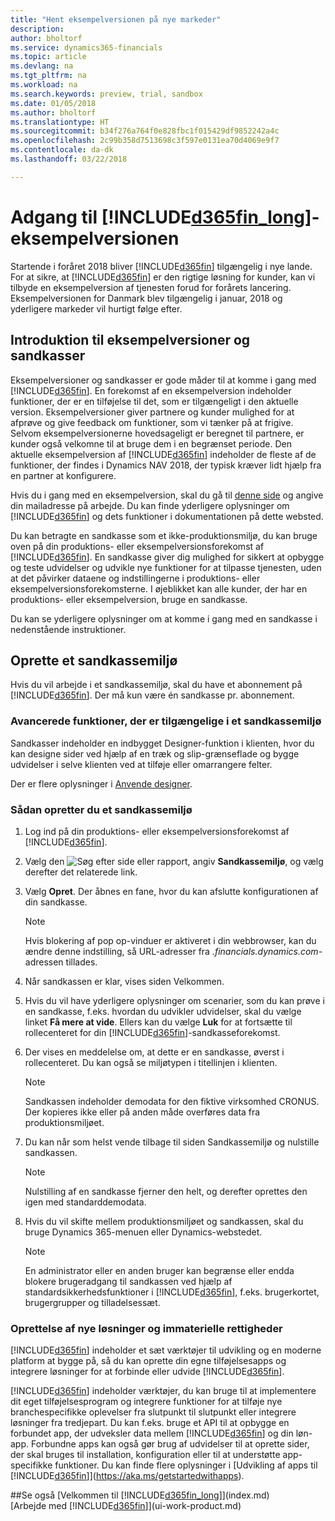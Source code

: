 ```yaml
---
title: "Hent eksempelversionen på nye markeder"
description: 
author: bholtorf
ms.service: dynamics365-financials
ms.topic: article
ms.devlang: na
ms.tgt_pltfrm: na
ms.workload: na
ms.search.keywords: preview, trial, sandbox
ms.date: 01/05/2018
ms.author: bholtorf
ms.translationtype: HT
ms.sourcegitcommit: b34f276a764f0e828fbc1f015429df9852242a4c
ms.openlocfilehash: 2c99b358d7513698c3f597e0131ea70d4069e9f7
ms.contentlocale: da-dk
ms.lasthandoff: 03/22/2018

---
```

# <a name="access-to-the-included365finlongincludesd365finlongmdmd-preview"></a>Adgang til [!INCLUDE[d365fin_long](includes/d365fin_long_md.md)]-eksempelversionen
Startende i foråret 2018 bliver [!INCLUDE[d365fin](includes/d365fin_md.md)] tilgængelig i nye lande. For at sikre, at [!INCLUDE[d365fin](includes/d365fin_md.md)] er den rigtige løsning for kunder, kan vi tilbyde en eksempelversion af tjenesten forud for forårets lancering. Eksempelversionen for Danmark blev tilgængelig i januar, 2018 og yderligere markeder vil hurtigt følge efter.  

## <a name="getting-started-with-previews-and-sandboxes"></a>Introduktion til eksempelversioner og sandkasser 
Eksempelversioner og sandkasser er gode måder til at komme i gang med [!INCLUDE[d365fin](includes/d365fin_md.md)]. En forekomst af en eksempelversion indeholder funktioner, der er en tilføjelse til det, som er tilgængeligt i den aktuelle version. Eksempelversioner giver partnere og kunder mulighed for at afprøve og give feedback om funktioner, som vi tænker på at frigive. Selvom eksempelversionerne hovedsageligt er beregnet til partnere, er kunder også velkomne til at bruge dem i en begrænset periode. Den aktuelle eksempelversion af [!INCLUDE[d365fin](includes/d365fin_md.md)] indeholder de fleste af de funktioner, der findes i Dynamics NAV 2018, der typisk kræver lidt hjælp fra en partner at konfigurere. 

Hvis du i gang med en eksempelversion, skal du gå til [denne side](https://go.microsoft.com/fwlink/?linkid=866045) og angive din mailadresse på arbejde. Du kan finde yderligere oplysninger om [!INCLUDE[d365fin](includes/d365fin_md.md)] og dets funktioner i dokumentationen på dette websted.

Du kan betragte en sandkasse som et ikke-produktionsmiljø, du kan bruge oven på din produktions- eller eksempelversionsforekomst af [!INCLUDE[d365fin](includes/d365fin_md.md)]. En sandkasse giver dig mulighed for sikkert at opbygge og teste udvidelser og udvikle nye funktioner for at tilpasse tjenesten, uden at det påvirker dataene og indstillingerne i produktions- eller eksempelversionsforekomsterne. I øjeblikket kan alle kunder, der har en produktions- eller eksempelversion, bruge en sandkasse. 

Du kan se yderligere oplysninger om at komme i gang med en sandkasse i nedenstående instruktioner.

## <a name="creating-a-sandbox-environment"></a>Oprette et sandkassemiljø
Hvis du vil arbejde i et sandkassemiljø, skal du have et abonnement på [!INCLUDE[d365fin](includes/d365fin_md.md)]. Der må kun være én sandkasse pr. abonnement.

### <a name="advanced-functionality-available-in-a-sandbox-environment"></a>Avancerede funktioner, der er tilgængelige i et sandkassemiljø
Sandkasser indeholder en indbygget Designer-funktion i klienten, hvor du kan designe sider ved hjælp af en træk og slip-grænseflade og bygge udvidelser i selve klienten ved at tilføje eller omarrangere felter.

Der er flere oplysninger i [Anvende designer](https://docs.microsoft.com/en-us/dynamics-nav/developer/devenv-inclient-designer).

### <a name="to-create-a-sandbox-environment"></a>Sådan opretter du et sandkassemiljø
1.  Log ind på din produktions- eller eksempelversionsforekomst af [!INCLUDE[d365fin](includes/d365fin_md.md)].  
2.  Vælg den ![Søg efter side eller rapport](media/ui-search/search_small.png "Ikonet Søg efter side eller rapport"), angiv **Sandkassemiljø**, og vælg derefter det relaterede link.
3.  Vælg **Opret**. Der åbnes en fane, hvor du kan afslutte konfigurationen af din sandkasse.
  
    > [!Note]
    > Hvis blokering af pop op-vinduer er aktiveret i din webbrowser, kan du ændre denne indstilling, så URL-adresser fra *.financials.dynamics.com*-adressen tillades.  
  
4.  Når sandkassen er klar, vises siden Velkommen.  
5.  Hvis du vil have yderligere oplysninger om scenarier, som du kan prøve i en sandkasse, f.eks. hvordan du udvikler udvidelser, skal du vælge linket **Få mere at vide**. Ellers kan du vælge **Luk** for at fortsætte til rollecenteret for din [!INCLUDE[d365fin](includes/d365fin_md.md)]-sandkasseforekomst.  
6.  Der vises en meddelelse om, at dette er en sandkasse, øverst i rollecenteret. Du kan også se miljøtypen i titellinjen i klienten.
  
    > [!Note]
    > Sandkassen indeholder demodata for den fiktive virksomhed CRONUS. Der kopieres ikke eller på anden måde overføres data fra produktionsmiljøet.  
  
7.  Du kan når som helst vende tilbage til siden Sandkassemiljø og nulstille sandkassen.
  
    > [!Note]
    > Nulstilling af en sandkasse fjerner den helt, og derefter oprettes den igen med standarddemodata.  
  
8.  Hvis du vil skifte mellem produktionsmiljøet og sandkassen, skal du bruge Dynamics 365-menuen eller Dynamics-webstedet.
  
    > [!Note]
    > En administrator eller en anden bruger kan begrænse eller endda blokere brugeradgang til sandkassen ved hjælp af standardsikkerhedsfunktioner i [!INCLUDE[d365fin](includes/d365fin_md.md)], f.eks. brugerkortet, brugergrupper og tilladelsessæt.  
  
### <a name="building-new-solutions-and-intellectual-property"></a>Oprettelse af nye løsninger og immaterielle rettigheder
[!INCLUDE[d365fin](includes/d365fin_md.md)] indeholder et sæt værktøjer til udvikling og en moderne platform at bygge på, så du kan oprette din egne tilføjelsesapps og integrere løsninger for at forbinde eller udvide [!INCLUDE[d365fin](includes/d365fin_md.md)].

[!INCLUDE[d365fin](includes/d365fin_md.md)] indeholder værktøjer, du kan bruge til at implementere dit eget tilføjelsesprogram og integrere funktioner for at tilføje nye branchespecifikke oplevelser fra slutpunkt til slutpunkt eller integrere løsninger fra tredjepart. Du kan f.eks. bruge et API til at opbygge en forbundet app, der udveksler data mellem [!INCLUDE[d365fin](includes/d365fin_md.md)] og din løn-app. Forbundne apps kan også gør brug af udvidelser til at oprette sider, der skal bruges til installation, konfiguration eller til at understøtte app-specifikke funktioner. Du kan finde flere oplysninger i [Udvikling af apps til [!INCLUDE[d365fin](includes/d365fin_md.md)]](https://aka.ms/getstartedwithapps).

##<a name="see-also"></a>Se også
[Velkommen til [!INCLUDE[d365fin_long](includes/d365fin_long_md.md)]](index.md)  
[Arbejde med [!INCLUDE[d365fin](includes/d365fin_md.md)]](ui-work-product.md)  
